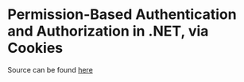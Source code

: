 # Permission-Based Authentication and Authorization in .NET, via Cookies

Source can be found [here](https://levelup.gitconnected.com/permission-based-authentication-and-authorization-in-net-throughcookies-5b396e4b41a8)